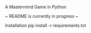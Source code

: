 A Mastermind Game in Python

~ README is currently in progress ~

Installation
pip install -r requirements.txt
